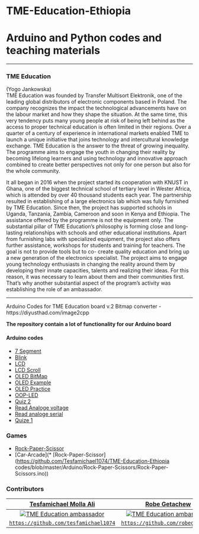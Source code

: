 # TME-Education-Ethiopia
Arduino and Python codes and teaching materials 
=======
<hr>

### TME Education 
(Yogo Jankowska) <br>
TME Education was founded by Transfer Multisort Elektronik, one of the leading
global distributors of electronic components based in Poland. The company
recognizes the impact the technological advancements have on the labour market
and how they shape the situation. At the same time, this very tendency puts
many young people at risk of being left behind as the access to proper technical
education is often limited in their regions. Over a quarter of a century of
experience in international markets enabled TME to launch a unique initiative
that joins technology and intercultural knowledge exchange. TME Education is
the answer to the threat of growing inequality. The programme aims to engage
the youth in changing their reality by becoming lifelong learners and using
technology and innovative approach combined to create better perspectives not
only for one person but also for the whole community.

It all began in 2016 when the project started its cooperation with KNUST in
Ghana, one of the biggest technical school of tertiary level in Wester Africa,
which is attended by over 40 thousand students each year. The partnership
resulted in establishing of a large electronics lab which was fully furnished by
TME Education. Since then, the project has supported schools in Uganda,
Tanzania, Zambia, Cameroon and soon in Kenya and Ethiopia. The assistance
offered by the programme is not the equipment only. The substantial pillar of
TME Education’s philosophy is forming close and long-lasting relationships with
schools and other educational institutions. Apart from furnishing labs with
specialized equipment, the project also offers further assistance, workshops for
students and training for teachers. The goal is not to provide tools but to co-
create quality education and bring up a new generation of the electronics
specialist. The project aims to engage young technology enthusiasts in changing
the reality around them by developing their innate capacities, talents and realizing
their ideas. For this reason, it was necessary to learn about them and
their communities first. That’s why another substantial aspect of the program’s
activity was establishing the role of an ambassador.

<hr>
Arduino Codes for TME Education board v.2
Bitmap converter - https://diyusthad.com/image2cpp

**The repository contain a lot of functionality for our Arduino board**


#### Arduino codes
* [7 Segment](https://github.com/Tesfamichael1074/TME-Education-Ethiopia-codes/blob/master/Arduino/7Segment/7Segment.ino)
* [Blink](https://github.com/Tesfamichael1074/TME-Education-Ethiopia-codes/blob/master/Arduino/Blink/Blink.ino)
* [LCD](https://github.com/Tesfamichael1074/TME-Education-Ethiopia-codes/tree/master/Arduino/LCD)
* [LCD Scroll](https://github.com/Tesfamichael1074/TME-Education-Ethiopia-codes/blob/master/Arduino/LCD_scroll/LCD_scroll.ino)
* [OLED BitMap](https://github.com/Tesfamichael1074/TME-Education-Ethiopia-codes/tree/master/Arduino/OLED-example1)
* [OLED Example](https://github.com/Tesfamichael1074/TME-Education-Ethiopia-codes/blob/master/Arduino/OLED-example1/OLED-example1.ino)
* [OLED Practice](https://github.com/Tesfamichael1074/TME-Education-Ethiopia-codes/blob/master/Arduino/OLED-practice/OLED-practice.ino)
* [OOP-LED](https://github.com/Tesfamichael1074/TME-Education-Ethiopia-codes/blob/master/Arduino/OOP-LED/OOP-LED.ino)
* [Quiz 2](https://github.com/Tesfamichael1074/TME-Education-Ethiopia-codes/blob/master/Arduino/Quiz2/Quiz2.ino)
* [Read Analoge voltage](https://github.com/Tesfamichael1074/TME-Education-Ethiopia-codes/blob/master/Arduino/Read_analong_voltage/Read_analong_voltage.ino)
* [Read analoge serial](https://github.com/Tesfamichael1074/TME-Education-Ethiopia-codes/blob/master/Arduino/analog_read_serial/analog_read_serial.ino)
* [Quize 1](https://github.com/Tesfamichael1074/TME-Education-Ethiopia-codes/blob/master/Arduino/quize/quize.ino)

### Games 
* [Rock-Paper-Scissor](https://github.com/Tesfamichael1074/TME-Education-Ethiopia-codes/blob/master/Arduino/Rock-Paper-Scissors/Rock-Paper-Scissors.ino)
* [Car-Arcade](* [Rock-Paper-Scissor](https://github.com/Tesfamichael1074/TME-Education-Ethiopia codes/blob/master/Arduino/Rock-Paper-Scissors/Rock-Paper-Scissors.ino))



### Contributors

| <a href="https://github.com/tesfamichael1074" target="_blank">**Tesfamichael Molla Ali**</a> | <a href="https://github.com/robegetachew" target="_blank">**Robe Getachew**</a> | 
| :---: |:---:| 
| [![TME Education ambassador](https://lh3.googleusercontent.com/ydNKXvL8HrlqWy1Be68ya_xhejXPx_c9P9z8BoGfRYy7Gp0Rj2hhqZXVVd5SHu_leBOkNutSzfDPYXgzA8NEArilhZNsvYPrQykRhiwnGBrxXeBLYwXtTeFBtzjquxI-jKqam828nPK4wrGMJof8qDcPLoTDmoaotYYZRXohEUsmpCecRdFGALgu6Dby3-6J3Nzi518dxKVDpU0Rz4bQKYWDO8FErt-5X7qTmsmeHVq4ZQo-bglcWAqvBhSpjFKivQPKlOdU91P-MIp0XIYIQN1Mnq5fW_nl9p7GPRFk-ajAyjsTNAr1Lit-8rc92RAPif4xaFsM2JfbuIn5BzvpHhDwHT9XhUJdIW-OCr0yNglBbk3QeMo8Hn7KX8WIaJe9IdUmQb06-7Yo8U32mT_f4ouedIaVoZYDJgm4KhJ14iDI1Et_5_WXrRlVGeO_QoY2aiVUmP8bib2f8j1It7ypyVLS6EpWjPRwEjOnkbVwChaskUcJmSAFwr-4SX-9R0pQ6etf719GLp6BxHjd9fvke2gl95JKh_gEaLgX4nRvG9BFo2jfaofeC0-SbaAqxU3kOXXdo5JuD4ko2lOcfNO-vlFLUhsiRA1Vlm2b9mtJ71jtbkdjl3qiqfzQ0xbg6AKOhnv_ZYi0pBCCfuwxLy9DLdqeVtEiTYtLM3NvUuEH9iLvglBVbSztuw=w908-h951-no)](https://github.com/tesfamichael1074) | [![TME Education ambassador](https://lh3.googleusercontent.com/5uKiFuVDiTqq7dW9sHMIEiuwJFG-oiAkV7n2OJDS59ARQRSIM-aUcX1ftbUqpi8lQIc1OQ0BB79xFteQE31VNFzayT3LKgTaaHxgtIEsFolejNXiGP32VgKdYIYm3QC_-_QiWX9ZjNrye1hVQJzAAvDjvFs3odhVgnUrX2NvRCopSZ0Q715jZwpkoGuTNRpDbCCuB82AIGKnfIlCpxV5_xMB_bs5mGGm6RiVpEnTi8Z5HaSmmO0jDMA41_mWyDoyC3ihT4dVOaQO1BdKbmLWg5mN_ln5LmS6eM-PeLwDduZeJBjZ-3bqR21HeUBD4nRZDOC2B8zRL13MYGyi2PJTXTauIrY7F6tQrG7ChujUUAScVMQ0gawsI9bpVSQ4pPGXrSyhSrPTgu9HNZe_sV0rJXyEIPHOnjfHUOadm9bcbQQoYFBDGqNxIhDlUjt7nBkDwI023IzGcuiHW9B2QaY8-QPA8me8gjqRtFmEL13rP0I0ZKQKh9OES31vRaeVCpZijQbqkrJaXzXHy17uzNvtsuNoTY4hRNmIa38weWQG-CKkxCX5IThrr1AnLqGwqkG2FK3YXe3RcKIGLpwvPVxZtSHiDTMm_Qqp-6N4DodKpCYGhzzmYZNifSlGCD9roSdwRt39ktiRcl5AlLMNkNR2uj4GS0FCZ_xmZjLXFxoHtKQtyJVdVp1iwg=w570-h578-no)](https://github.com/robegetachew)  |
| <a href="https://github.com/robegetachew" target="_blank">`https://github.com/tesfamichael1074`</a> | <a href="https://github.com/robegetachew" target="_blank">`https://github.com/robegetachew`</a> |
